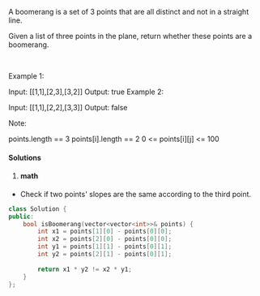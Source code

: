 A boomerang is a set of 3 points that are all distinct and not in a straight line.

Given a list of three points in the plane, return whether these points are a boomerang.

 

Example 1:

Input: [[1,1],[2,3],[3,2]]
Output: true
Example 2:

Input: [[1,1],[2,2],[3,3]]
Output: false
 

Note:

points.length == 3
points[i].length == 2
0 <= points[i][j] <= 100
 

#### Solutions

1. #### math

- Check if two points' slopes are the same according to the third point.

```c++
class Solution {
public:
    bool isBoomerang(vector<vector<int>>& points) {
        int x1 = points[1][0] - points[0][0];
        int x2 = points[2][0] - points[0][0];
        int y1 = points[1][1] - points[0][1];
        int y2 = points[2][1] - points[0][1];
        
        return x1 * y2 != x2 * y1;
    }
};
```